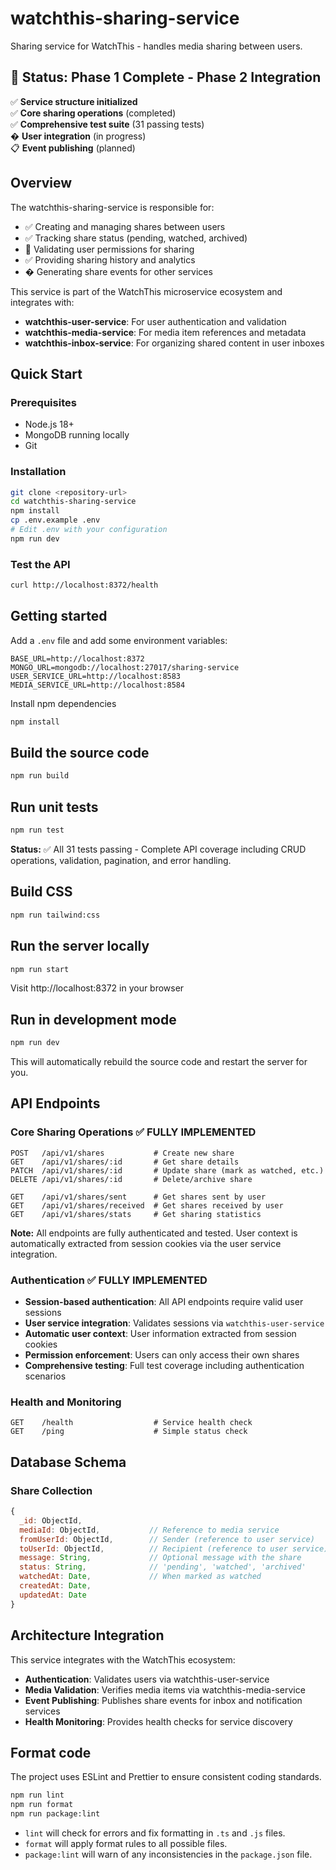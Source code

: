 # watchthis-sharing-service

Sharing service for WatchThis - handles media sharing between users.

## 🚀 Status: Phase 1 Complete - Phase 2 Integration

✅ **Service structure initialized**  
✅ **Core sharing operations** (completed)  
✅ **Comprehensive test suite** (31 passing tests)  
� **User integration** (in progress)  
📋 **Event publishing** (planned)

## Overview

The watchthis-sharing-service is responsible for:

- ✅ Creating and managing shares between users
- ✅ Tracking share status (pending, watched, archived)
- 🚧 Validating user permissions for sharing
- ✅ Providing sharing history and analytics
- � Generating share events for other services

This service is part of the WatchThis microservice ecosystem and integrates with:

- **watchthis-user-service**: For user authentication and validation
- **watchthis-media-service**: For media item references and metadata
- **watchthis-inbox-service**: For organizing shared content in user inboxes

## Quick Start

### Prerequisites

- Node.js 18+
- MongoDB running locally
- Git

### Installation

```bash
git clone <repository-url>
cd watchthis-sharing-service
npm install
cp .env.example .env
# Edit .env with your configuration
npm run dev
```

### Test the API

```bash
curl http://localhost:8372/health
```

## Getting started

Add a `.env` file and add some environment variables:

```text
BASE_URL=http://localhost:8372
MONGO_URL=mongodb://localhost:27017/sharing-service
USER_SERVICE_URL=http://localhost:8583
MEDIA_SERVICE_URL=http://localhost:8584
```

Install npm dependencies

```bash
npm install
```

## Build the source code

```bash
npm run build
```

## Run unit tests

```bash
npm run test
```

**Status:** ✅ All 31 tests passing - Complete API coverage including CRUD operations, validation, pagination, and error handling.

## Build CSS

```bash
npm run tailwind:css
```

## Run the server locally

```bash
npm run start
```

Visit http://localhost:8372 in your browser

## Run in development mode

```bash
npm run dev
```

This will automatically rebuild the source code and restart the server for you.

## API Endpoints

### Core Sharing Operations ✅ FULLY IMPLEMENTED

```
POST   /api/v1/shares           # Create new share
GET    /api/v1/shares/:id       # Get share details
PATCH  /api/v1/shares/:id       # Update share (mark as watched, etc.)
DELETE /api/v1/shares/:id       # Delete/archive share

GET    /api/v1/shares/sent      # Get shares sent by user
GET    /api/v1/shares/received  # Get shares received by user
GET    /api/v1/shares/stats     # Get sharing statistics
```

**Note:** All endpoints are fully authenticated and tested. User context is automatically extracted from session cookies via the user service integration.

### Authentication ✅ FULLY IMPLEMENTED

- **Session-based authentication**: All API endpoints require valid user sessions
- **User service integration**: Validates sessions via `watchthis-user-service`
- **Automatic user context**: User information extracted from session cookies
- **Permission enforcement**: Users can only access their own shares
- **Comprehensive testing**: Full test coverage including authentication scenarios

### Health and Monitoring

```
GET    /health                  # Service health check
GET    /ping                    # Simple status check
```

## Database Schema

### Share Collection

```javascript
{
  _id: ObjectId,
  mediaId: ObjectId,           // Reference to media service
  fromUserId: ObjectId,        // Sender (reference to user service)
  toUserId: ObjectId,          // Recipient (reference to user service)
  message: String,             // Optional message with the share
  status: String,              // 'pending', 'watched', 'archived'
  watchedAt: Date,             // When marked as watched
  createdAt: Date,
  updatedAt: Date
}
```

## Architecture Integration

This service integrates with the WatchThis ecosystem:

- **Authentication**: Validates users via watchthis-user-service
- **Media Validation**: Verifies media items via watchthis-media-service
- **Event Publishing**: Publishes share events for inbox and notification services
- **Health Monitoring**: Provides health checks for service discovery

## Format code

The project uses ESLint and Prettier to ensure consistent coding standards.

```bash
npm run lint
npm run format
npm run package:lint
```

- `lint` will check for errors and fix formatting in `.ts` and `.js` files.
- `format` will apply format rules to all possible files.
- `package:lint` will warn of any inconsistencies in the `package.json` file.

